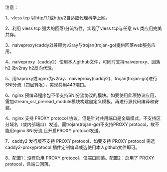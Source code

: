 注意：

1、vless tcp 以http/1.1或http/2自适应代理科学上网。

2、利用 vless tcp 强大的回落/分流特性，实现了vless tcp与任意 ws 类应用完美共存。

3、naiveproxy(caddy2)兼顾为v2ray与trojan(trojan-go)提供回落web服务应用。

4、naiveproxy（caddy2）使用本人github文件，可同时支持naiveproxy、回落 h2 及v2ray h2反向代理。

5、用haproxy或nginx为v2ray、naiveproxy(caddy2)、trojan(trojan-go)进行SNI分流（四层转发），实现共用443端口。

6、nginx 预编译程序包不带支持SNI分流协议的模块。如要使用此项协议应用，需加stream_ssl_preread_module模块构建自定义模板，再进行源代码编译和安装。

4、nginx 支持 PROXY protocol 协议。但是针对共用端口是全局模式，不支持区分域名（或内部端口）发送。而trojan(trojan-go)不支持PROXY protocol，故不能用nginx SNI分流,且开启PROXY protocol发送。

7、caddy2 发行版不支持 PROXY protocol，如要支持 PROXY protocol 需选 caddy2-proxyprotocol 插件定制编译或选使用本人github文件即可。

8、配置1：没有启用 PROXY protocol，仅端口回落。配置2：启用了 PROXY protocol，且端口回落。
